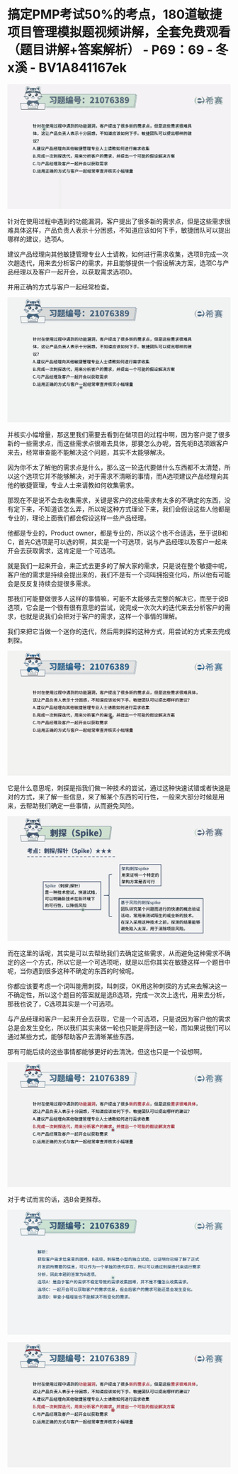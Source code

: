 # 搞定PMP考试50%的考点，180道敏捷项目管理模拟题视频讲解，全套免费观看（题目讲解+答案解析） - P69：69 - 冬x溪 - BV1A841167ek

![](img/aebb3620a8a952d6050ba0faca9cdcaa_0.png)

针对在使用过程中遇到的功能漏洞，客户提出了很多新的需求点，但是这些需求很难具体这样，产品负责人表示十分困惑，不知道应该如何下手，敏捷团队可以提出哪样的建议，选项A。

建议产品经理向其他敏捷管理专业人士请教，如何进行需求收集，选项B完成一次次趟迭代，用来去分析客户的需求，并且能够提供一个假设解决方案，选项C与产品经理以及客户一起开会，以获取需求选项D。

并用正确的方式与客户一起经常检查。

![](img/aebb3620a8a952d6050ba0faca9cdcaa_2.png)

并核实小幅增量，那这里我们需要去看到在做项目的过程中啊，因为客户提了很多新的一些需求点，而这些需求点很难去具体，那要怎么办呢，首先呃B选项跟客户来去，经常审查能不能解决这个问题，其实不太能够解决。

因为你不太了解他的需求点是什么，那么这一轮迭代要做什么东西都不太清楚，所以这个选项它并不能够解决，对于需求不清晰的事情，而A选项建议产品经理向其他的敏捷管理，专业人士来请教如何收集需求。

那现在不是说不会去收集需求，关键是客户的这些需求有太多的不确定的东西，没有定下来，不知道该怎么弄，所以呢这种方式理论下来，我们会假设这些人他都是专业的，理论上面我们都会假设这样一些产品经理。

他都是专业的，Product owner，都是专业的，所以这个也不合适选，至于说B和C，首先C选项是可以选的啊，其实是一个可选项，说与产品经理以及客户一起来开会去获取需求，这肯定是一个可选项。

就是我们一起来开会，来正式去更多的了解大家的需求，只是说在整个敏捷中呢，客户他的需求是持续会提出来的，我们不是有一个词叫拥抱变化吗，所以他有可能会是反反复持续会提很多需求。

那我们可能要做很多人这样的事情嘛，可能不太能够去完整的解决它，而至于说B选项，它会是一个很有很有意思的尝试，说完成一次次大的迭代来去分析客户的需求，也就是说我们会把对于客户的需求，这样一个事情的理解。

我们来把它当做一个迷你的迭代，然后用刺探的这种方式，用尝试的方式来去完成刺探。

![](img/aebb3620a8a952d6050ba0faca9cdcaa_4.png)

它是什么意思呢，刺探是指我们做一种技术的尝试，通过这种快速试错或者快速是对的方式，来了解一些信息，来了解某个东西的可行性，一般来大部分时候是用来，去帮助我们确定一些事情，从而避免风险。



![](img/aebb3620a8a952d6050ba0faca9cdcaa_6.png)

而在这里的话呢，其实是可以去帮助我们去确定这些需求，从而避免这种需求不确定的这一个方式，所以它是一个可选项呃，就是以后你其实在敏捷这样一个题目中呢，当你遇到很多这种不确定的东西的时候呢。

你都应该要考虑一个词叫能用刺探，叫刺探，OK用这种刺探的方式来去解决这一不确定性，所以这个题目的答案就是选B选项，完成一次次上迭代，用来去分析，那我也说了，C选项其实是一个可选项。

与产品经理和客户一起来开会去获取，它是一个可选项，只是说因为客户他的需求总是会发生变化，所以我们其实来做一轮也只能是得到这一轮，而如果说我们可以通过某些方式，能够帮助客户去清晰某些东西。

那有可能后续的这些事情都能够更好的去清洗，但这也只是一个设想啊。

![](img/aebb3620a8a952d6050ba0faca9cdcaa_8.png)

对于考试而言的话，选B会更推荐。

![](img/aebb3620a8a952d6050ba0faca9cdcaa_10.png)

![](img/aebb3620a8a952d6050ba0faca9cdcaa_11.png)